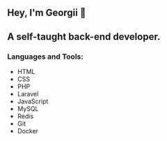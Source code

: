 
<h2>Hey, I'm Georgii 👋 </h2>
<h2>A self-taught back-end developer.</h2>
<h3 align="left">Languages and Tools:</h3>
<ul>
  <li>HTML</li>
  <li>CSS</li>
  <li>PHP</li>
  <li>Laravel</li>
  <li>JavaScript</li>
  <li>MySQL</li>
  <li>Redis</li>
  <li>Git</li>
  <li>Docker</li>
</ul>


